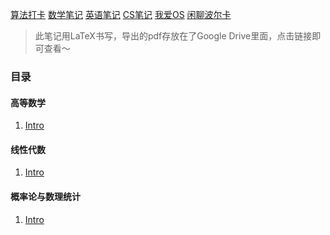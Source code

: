 [算法打卡](http://alg.haohaha.cn) [数学笔记](math.haohaha.cn) [英语笔记](http://eng.haohaha.cn) [CS笔记](http://cs.haohaha.cn) [我爱OS](http://os.haohaha.cn) [闲聊波尔卡](http://chat.haohaha.cn)

> 此笔记用LaTeX书写，导出的pdf存放在了Google Drive里面，点击链接即可查看～

### 目录

#### 高等数学

1. [Intro]()

#### 线性代数

1. [Intro]()

#### 概率论与数理统计

1. [Intro]()
